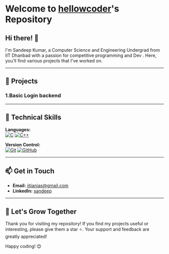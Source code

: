 # Welcome to [hellowcoder](https://github.com/hellowcoder)'s Repository

## Hi there! 👋

I'm Sandeep Kumar, a Computer Science and Engineering Undergrad from IIT Dhanbad with a passion for competitive programming and Dev . Here, you'll find various projects that I've worked on.

---

## 🌟 Projects

### 1.Basic Login backend


---

## 🔧 Technical Skills

**Languages:**  
[![C](https://img.shields.io/badge/-C-00599C?style=flat-square&logo=c&logoColor=white)](https://en.wikipedia.org/wiki/C_(programming_language))
[![C++](https://img.shields.io/badge/-C++-00599C?style=flat-square&logo=c%2B%2B&logoColor=white)](https://isocpp.org/)


**Version Control:**  
[![Git](https://img.shields.io/badge/-Git-F05032?style=flat-square&logo=git&logoColor=white)](https://git-scm.com/)
[![GitHub](https://img.shields.io/badge/-GitHub-181717?style=flat-square&logo=github&logoColor=white)](https://github.com/)

---

## 📫 Get in Touch

- **Email:** iitianias@gmail.com
- **LinkedIn:** [sandeep](https://www.linkedin.com/in/sandeep-kumar-554285311/)

---




## 🌱 Let's Grow Together

Thank you for visiting my repository! If you find my projects useful or interesting, please give them a star ⭐. Your support and feedback are greatly appreciated!

Happy coding! 😊
